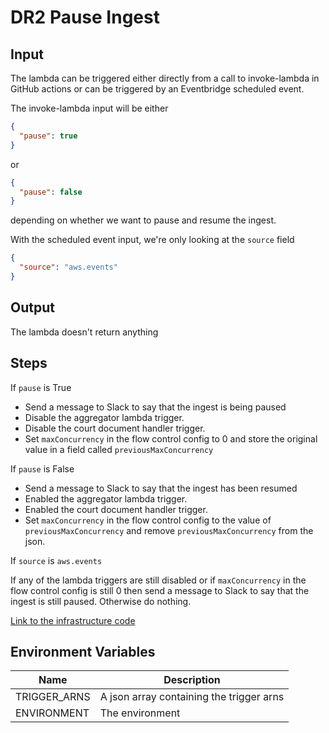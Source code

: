 # DR2 Pause Ingest

## Input

The lambda can be triggered either directly from a call to invoke-lambda in GitHub actions or can be triggered by an
Eventbridge scheduled event.

The invoke-lambda input will be either

```json
{
  "pause": true
}
```

or

```json
{
  "pause": false
}
```

depending on whether we want to pause and resume the ingest.

With the scheduled event input, we're only looking at the `source` field

```json
{
  "source": "aws.events"
}
```

## Output

The lambda doesn't return anything

## Steps

If `pause` is True

* Send a message to Slack to say that the ingest is being paused
* Disable the aggregator lambda trigger.
* Disable the court document handler trigger.
* Set `maxConcurrency` in the flow control config to 0 and store the original value in a field
  called `previousMaxConcurrency`

If `pause` is False

* Send a message to Slack to say that the ingest has been resumed
* Enabled the aggregator lambda trigger.
* Enabled the court document handler trigger.
* Set `maxConcurrency` in the flow control config to the value of `previousMaxConcurrency` and
  remove `previousMaxConcurrency` from the json.

If `source` is `aws.events`

If any of the lambda triggers are still disabled or if `maxConcurrency` in the flow control config is still 0
then send a message to Slack to say that the ingest is still paused. Otherwise do nothing. 

[Link to the infrastructure code](https://github.com/nationalarchives/dp-terraform-environments)

## Environment Variables

| Name                 | Description                              |
|----------------------|------------------------------------------|
| TRIGGER_ARNS         | A json array containing the trigger arns |
| ENVIRONMENT          | The environment                          |
